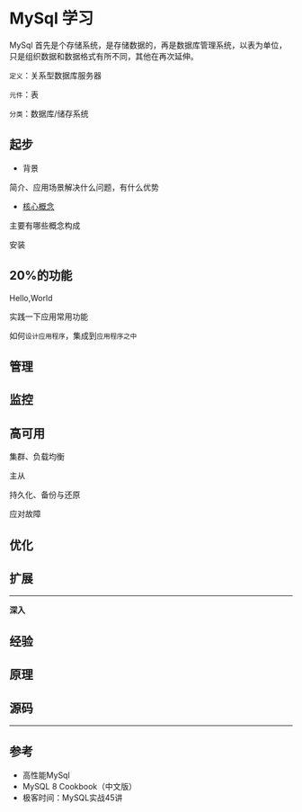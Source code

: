 # MySql 学习

MySql 首先是个存储系统，是存储数据的，再是数据库管理系统，以表为单位，只是组织数据和数据格式有所不同，其他在再次延伸。

`定义`：关系型数据库服务器

`元件`：表

`分类`：数据库/储存系统

##  起步
- 背景

简介、应用场景解决什么问题，有什么优势

- [核心概念](start/concept.md)

主要有哪些概念构成

安装

##  20%的功能

Hello,World

实践一下应用常用功能

如何`设计应用程序`，集成到`应用程序之中`


##  管理

##  监控


##  高可用

集群、负载均衡

主从

持久化、备份与还原

应对故障


##  优化

##  扩展


----

**深入**

##  经验


##  原理


##  源码


----



##  参考
- 高性能MySql
- MySQL 8 Cookbook（中文版）
- 极客时间：MySQL实战45讲



